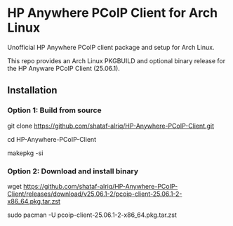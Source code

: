 # HP Anywhere PCoIP Client for Arch Linux
Unofficial HP Anywhere PCoIP client package and setup for Arch Linux.

This repo provides an Arch Linux PKGBUILD and optional binary release for the HP Anyware PCoIP Client (25.06.1).

## Installation

### Option 1: Build from source

git clone https://github.com/shataf-alriq/HP-Anywhere-PCoIP-Client.git 

cd HP-Anywhere-PCoIP-Client

makepkg -si

### Option 2: Download and install binary

wget https://github.com/shataf-alriq/HP-Anywhere-PCoIP-Client/releases/download/v25.06.1-2/pcoip-client-25.06.1-2-x86_64.pkg.tar.zst

sudo pacman -U pcoip-client-25.06.1-2-x86_64.pkg.tar.zst
